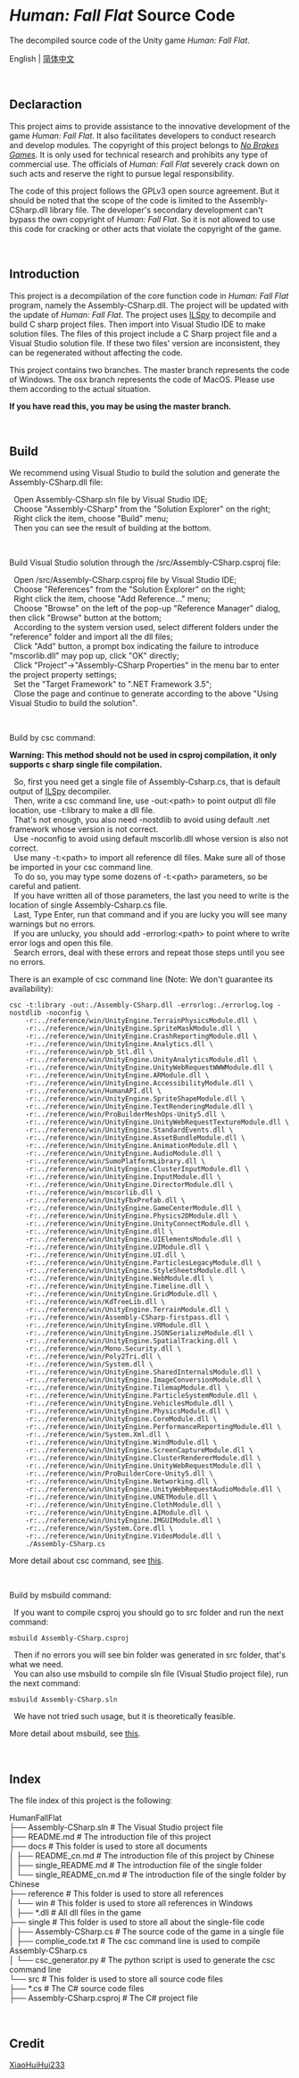 # *Human: Fall Flat* Source Code

The decompiled source code of the Unity game *Human: Fall Flat*.

English | [简体中文](/docs/README_cn.md)

<br />

## Declaraction


This project aims to provide assistance to the innovative development of the game *Human: Fall Flat*. It also facilitates developers to conduct research and develop modules. The copyright of this project belongs to [*No Brakes Games*](https://www.nobrakesgames.com/). It is only used for technical research and prohibits any type of commercial use. The officials of *Human: Fall Flat* severely crack down on such acts and reserve the right to pursue legal responsibility.

The code of this project follows the GPLv3 open source agreement. But it should be noted that the scope of the code is limited to the Assembly-CSharp.dll library file. The developer's secondary development can't bypass the own copyright of *Human: Fall Flat*. So it is not allowed to use this code for cracking or other acts that violate the copyright of the game.

<br />

## Introduction


This project is a decompilation of the core function code in *Human: Fall Flat* program, namely the Assembly-CSharp.dll. The project will be updated with the update of *Human: Fall Flat*. The project uses [ILSpy](https://github.com/icsharpcode/ILSpy) to decompile and build C sharp project files. Then import into Visual Studio IDE to make solution files. The files of this project include a C Sharp project file and a Visual Studio solution file. If these two files' version are inconsistent, they can be regenerated without affecting the code.

This project contains two branches. The master branch represents the code of Windows. The osx branch represents the code of MacOS. Please use them according to the actual situation.

**If you have read this, you may be using the master branch.**

<br />

## Build


We recommend using Visual Studio to build the solution and generate the Assembly-CSharp.dll file:

&nbsp;&nbsp;Open Assembly-CSharp.sln file by Visual Studio IDE;  
&nbsp;&nbsp;Choose "Assembly-CSharp" from the "Solution Explorer" on the right;  
&nbsp;&nbsp;Right click the item, choose "Build" menu;  
&nbsp;&nbsp;Then you can see the result of building at the bottom.

<br />

Build Visual Studio solution through the /src/Assembly-CSharp.csproj file:

&nbsp;&nbsp;Open /src/Assembly-CSharp.csproj file by Visual Studio IDE;  
&nbsp;&nbsp;Choose "References" from the "Solution Explorer" on the right;  
&nbsp;&nbsp;Right click the item, choose "Add Reference..." menu;  
&nbsp;&nbsp;Choose "Browse" on the left of the pop-up "Reference Manager" dialog, then click "Browse" button at the bottom;  
&nbsp;&nbsp;According to the system version used, select different folders under the "reference" folder and import all the dll files;  
&nbsp;&nbsp;Click "Add" button, a prompt box indicating the failure to introduce "mscorlib.dll" may pop up, click "OK" directly;  
&nbsp;&nbsp;Click "Project"->"Assembly-CSharp Properties" in the menu bar to enter the project property settings;  
&nbsp;&nbsp;Set the "Target Framework" to ".NET Framework 3.5";  
&nbsp;&nbsp;Close the page and continue to generate according to the above "Using Visual Studio to build the solution".

<br />

Build by csc command:

**Warning: This method should not be used in csproj compilation, it only supports c sharp single file compilation.**

&nbsp;&nbsp;So, first you need get a single file of Assembly-Csharp.cs, that is default output of [ILSpy](https://github.com/icsharpcode/ILSpy) decompiler.  
&nbsp;&nbsp;Then, write a csc command line, use -out:\<path\> to point output dll file location, use -t:library to make a dll file.  
&nbsp;&nbsp;That's not enough, you also need -nostdlib to avoid using default .net framework whose version is not correct.  
&nbsp;&nbsp;Use -noconfig to avoid using default mscorlib.dll whose version is also not correct.  
&nbsp;&nbsp;Use many -t:\<path\> to import all reference dll files. Make sure all of those be imported in your csc command line.  
&nbsp;&nbsp;To do so, you may type some dozens of -t:\<path\> parameters, so be careful and patient.  
&nbsp;&nbsp;If you have written all of those parameters, the last you need to write is the location of single Assembly-Csharp.cs file.  
&nbsp;&nbsp;Last, Type Enter, run that command and if you are lucky you will see many warnings but no errors.  
&nbsp;&nbsp;If you are unlucky, you should add -errorlog:\<path\> to point where to write error logs and open this file.  
&nbsp;&nbsp;Search errors, deal with these errors and repeat those steps until you see no errors.

There is an example of csc command line (Note: We don't guarantee its availability):

```
csc -t:library -out:./Assembly-CSharp.dll -errorlog:./errorlog.log -nostdlib -noconfig \
    -r:../reference/win/UnityEngine.TerrainPhysicsModule.dll \
    -r:../reference/win/UnityEngine.SpriteMaskModule.dll \
    -r:../reference/win/UnityEngine.CrashReportingModule.dll \
    -r:../reference/win/UnityEngine.Analytics.dll \
    -r:../reference/win/pb_Stl.dll \
    -r:../reference/win/UnityEngine.UnityAnalyticsModule.dll \
    -r:../reference/win/UnityEngine.UnityWebRequestWWWModule.dll \
    -r:../reference/win/UnityEngine.ARModule.dll \
    -r:../reference/win/UnityEngine.AccessibilityModule.dll \
    -r:../reference/win/HumanAPI.dll \
    -r:../reference/win/UnityEngine.SpriteShapeModule.dll \
    -r:../reference/win/UnityEngine.TextRenderingModule.dll \
    -r:../reference/win/ProBuilderMeshOps-Unity5.dll \
    -r:../reference/win/UnityEngine.UnityWebRequestTextureModule.dll \
    -r:../reference/win/UnityEngine.StandardEvents.dll \
    -r:../reference/win/UnityEngine.AssetBundleModule.dll \
    -r:../reference/win/UnityEngine.AnimationModule.dll \
    -r:../reference/win/UnityEngine.AudioModule.dll \
    -r:../reference/win/SumoPlatformLibrary.dll \
    -r:../reference/win/UnityEngine.ClusterInputModule.dll \
    -r:../reference/win/UnityEngine.InputModule.dll \
    -r:../reference/win/UnityEngine.DirectorModule.dll \
    -r:../reference/win/mscorlib.dll \
    -r:../reference/win/UnityFbxPrefab.dll \
    -r:../reference/win/UnityEngine.GameCenterModule.dll \
    -r:../reference/win/UnityEngine.Physics2DModule.dll \
    -r:../reference/win/UnityEngine.UnityConnectModule.dll \
    -r:../reference/win/UnityEngine.dll \
    -r:../reference/win/UnityEngine.UIElementsModule.dll \
    -r:../reference/win/UnityEngine.UIModule.dll \
    -r:../reference/win/UnityEngine.UI.dll \
    -r:../reference/win/UnityEngine.ParticlesLegacyModule.dll \
    -r:../reference/win/UnityEngine.StyleSheetsModule.dll \
    -r:../reference/win/UnityEngine.WebModule.dll \
    -r:../reference/win/UnityEngine.Timeline.dll \
    -r:../reference/win/UnityEngine.GridModule.dll \
    -r:../reference/win/KdTreeLib.dll \
    -r:../reference/win/UnityEngine.TerrainModule.dll \
    -r:../reference/win/Assembly-CSharp-firstpass.dll \
    -r:../reference/win/UnityEngine.VRModule.dll \
    -r:../reference/win/UnityEngine.JSONSerializeModule.dll \
    -r:../reference/win/UnityEngine.SpatialTracking.dll \
    -r:../reference/win/Mono.Security.dll \
    -r:../reference/win/Poly2Tri.dll \
    -r:../reference/win/System.dll \
    -r:../reference/win/UnityEngine.SharedInternalsModule.dll \
    -r:../reference/win/UnityEngine.ImageConversionModule.dll \
    -r:../reference/win/UnityEngine.TilemapModule.dll \
    -r:../reference/win/UnityEngine.ParticleSystemModule.dll \
    -r:../reference/win/UnityEngine.VehiclesModule.dll \
    -r:../reference/win/UnityEngine.PhysicsModule.dll \
    -r:../reference/win/UnityEngine.CoreModule.dll \
    -r:../reference/win/UnityEngine.PerformanceReportingModule.dll \
    -r:../reference/win/System.Xml.dll \
    -r:../reference/win/UnityEngine.WindModule.dll \
    -r:../reference/win/UnityEngine.ScreenCaptureModule.dll \
    -r:../reference/win/UnityEngine.ClusterRendererModule.dll \
    -r:../reference/win/UnityEngine.UnityWebRequestModule.dll \
    -r:../reference/win/ProBuilderCore-Unity5.dll \
    -r:../reference/win/UnityEngine.Networking.dll \
    -r:../reference/win/UnityEngine.UnityWebRequestAudioModule.dll \
    -r:../reference/win/UnityEngine.UNETModule.dll \
    -r:../reference/win/UnityEngine.ClothModule.dll \
    -r:../reference/win/UnityEngine.AIModule.dll \
    -r:../reference/win/UnityEngine.IMGUIModule.dll \
    -r:../reference/win/System.Core.dll \
    -r:../reference/win/UnityEngine.VideoModule.dll \
    ./Assembly-CSharp.cs

```

More detail about csc command, see [this](https://docs.microsoft.com/zh-cn/dotnet/csharp/language-reference/compiler-options/command-line-building-with-csc-exe).

<br />

Build by msbuild command:

&nbsp;&nbsp;If you want to compile csproj you should go to src folder and run the next command:

```
msbuild Assembly-CSharp.csproj
```

&nbsp;&nbsp;Then if no errors you will see bin folder was generated in src folder, that's what we need.  
&nbsp;&nbsp;You can also use msbuild to compile sln file (Visual Studio project file), run the next command:

```
msbuild Assembly-CSharp.sln
```

&nbsp;&nbsp;We have not tried such usage, but it is theoretically feasible.

More detail about msbuild, see [this](https://docs.microsoft.com/zh-cn/visualstudio/msbuild/msbuild?view=vs-2019).

<br />

## Index


The file index of this project is the following:

HumanFallFlat  
├── Assembly-CSharp.sln         # The Visual Studio project file  
├── README.md                   # The introduction file of this project  
├── docs                        # This folder is used to store all documents  
│   ├── README_cn.md            # The introduction file of this project by Chinese  
│   ├── single_README.md        # The introduction file of the single folder  
│   └── single_README_cn.md     # The introduction file of the single folder by Chinese  
├── reference                   # This folder is used to store all references  
│   └── win                     # This folder is used to store all references in Windows  
│       ├── *.dll               # All dll files in the game  
├── single                      # This folder is used to store all about the single-file code   
│   ├── Assembly-CSharp.cs      # The source code of the game in a single file  
│   ├── complie_code.txt        # The csc command line is used to compile Assembly-CSharp.cs  
│   └── csc_generator.py        # The python script is used to generate the csc command line  
└── src                         # This folder is used to store all source code files  
    ├── *.cs                    # The C# source code files  
    ├── Assembly-CSharp.csproj  # The C# project file

<br />

## Credit


[XiaoHuiHui233](https://github.com/XiaoHuiHui233)